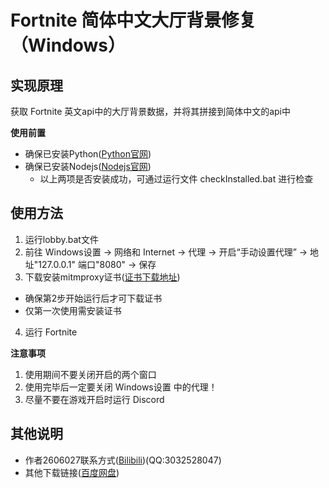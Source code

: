 # Fortnite 简体中文大厅背景修复（Windows）

## 实现原理
获取 Fortnite 英文api中的大厅背景数据，并将其拼接到简体中文的api中

**使用前置**
- 确保已安装Python([Python官网](https://www.python.org/downloads/))
- 确保已安装Nodejs([Nodejs官网](https://nodejs.org/en/))
  - 以上两项是否安装成功，可通过运行文件 checkInstalled.bat 进行检查

## 使用方法

1. 运行lobby.bat文件
2. 前往 Windows设置 -> 网络和 Internet -> 代理 -> 开启“手动设置代理” -> 地址"127.0.0.1" 端口"8080" -> 保存
3. 下载安装mitmproxy证书([证书下载地址](http://mitm.it/))
  - 确保第2步开始运行后才可下载证书
  - 仅第一次使用需安装证书
4. 运行 Fortnite

**注意事项**

1. 使用期间不要关闭开启的两个窗口
2. 使用完毕后一定要关闭 Windows设置 中的代理！
3. 尽量不要在游戏开启时运行 Discord

## 其他说明

- 作者2606027联系方式([Bilibili](https://space.bilibili.com/17759143))(QQ:3032528047)
- 其他下载链接([百度网盘](https://pan.baidu.com/s/1pE77X849KByxc_ioBG7k4g?pwd=c260))